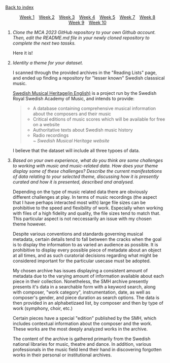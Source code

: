 [Back to index](../README.md)

<div class="week-nav">
    <style>
        .menu {
        list-style-type: none; 
        text-align: center;
    }
    .menu li {
        display: inline-block;
        margin-right: 10px;
    }
    </style>
    <ul class="menu">
    <li><a href="static/week1.md">Week 1</a></li>
    <li><a href="static/week2.md">Week 2</a></li>
    <li><a href="static/week3.md">Week 3</a></li>
    <li><a href="static/week3.md">Week 4</a></li>
    <li><a href="static/week5.md">Week 5</a></li>
    <li><a href="static/week7.md">Week 7</a></li>
    <li><a href="static/week8.md">Week 8</a></li>
    <li><a href="static/week9.md">Week 9</a></li>
    <li><a href="static/week10.md">Week 10</a></li>
</ul>

</div>


1. <i>Clone the MCA 2023 GitHub repository to your own Github account. Then, edit the README.md file in your newly cloned repository to complete the next two tassks.</i><br>

    Here it is!

2. <i>Identity a theme for your dataset.</i><br>

    I scanned through the provided archives in the "Reading Lists" page, and ended up finding a repository for "lesser known" Swedish classsical music.<br>

    [Swedish Musical Heritage(in English)](https://www.swedishmusicalheritage.com/) is a project run by the Swedish Royal Swedish Academy of Music, and intends to provide: 
    >- A database containing comprehensive musical information about the composers and their music<br>
    >- Critical editions of music scores which will be available for free on a website <br>
    >- Authoritative texts about Swedish music history<br>
    >- Radio recordings<br>
    >~ <i>Swedish Musical Heritage website</i>
    >
    I believe that the dataset will include all three typoes of data.

3. <i>Based on your own experience, what do you think are some challenges to working with music and music-related data. How does your theme display some of these challenges? Describe the current manifestations of data relating to your selected theme, discussing how it is presently curated and how it is presented, described and analysed.</i>

    Depending on the type of music related data there are obviously different challenges at play. In terms of music recordings (the aspect that I have perhaps interacted most with) large file sizes can be prohibitive to the speed and flexibility of work. Especially when working with files of a high fidelity and quality, the file sizes tend to match that. This particular aspect is not neccessarily an issue with my chosen theme however. <br>

    Despite various conventions and standards governing musical metadata, certain details tend to fall between the cracks when the goal is to display the information to as varied an audience as possible. It is prohibitive to display every possible piece of metadate about an object at all times, and as such curatorial decisions regarding what might be considered important for the particular usecase must be adopted.<br>

    My chosen archive has issues displaying a consistent amount of metadata due to the varying amount of information available about each piece in their collection. Nonetheless, the SMH archive presently presents it's data in a searchable form with a keyword search, along with composer, "work category", instrumentation, date, as well as composer's gender, and piece duration as search options. The data is then provided in an alphabetizaed list, by composer and then by type of work (symphony, choir, etc.)

    Certain pieces have a special "edition" published by the SMH, which includes contextual information about the composer and the work. These works are the most deeply analyzed works in the archive. 

    The content of the archive is gathered primarily from the Swedish national libraries for music, theatre and dance. In addition, various professionals in the music field lend their hand in discovering forgotten works in their personal or institutional archives. 
